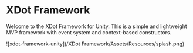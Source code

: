 # XDot Framework
Welcome to the XDot Framework for Unity. This is a simple and lightweight MVP framework with event system and context-based constructors.

![xdot-framework-unity](/XDot Framework/Assets/Resources/splash.png)
